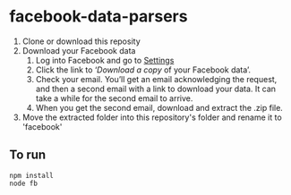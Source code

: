 # facebook-data-parsers

1. Clone or download this reposity
2. Download your Facebook data
	1. Log into Facebook and go to [Settings](https://www.facebook.com/settings)
	2. Click the link to ‘_Download a copy_ of your Facebook data’.
	3. Check your email. You’ll get an email acknowledging the request, and then a second email with a link to download your data. It can take a while for the second email to arrive.
	4. When you get the second email, download and extract the .zip file.
3. Move the extracted folder into this repository's folder and rename it to 'facebook'

## To run

```
npm install
node fb
```